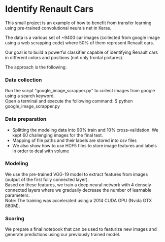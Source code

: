 # Identify Renault Cars

This small project is an example of how to benefit from transfer learning using pre-trained convolutional neurals net in Keras.

The data is a various set of ~9400 car images (collected from google image using a web scrapping code) where 50% of them represent Renault cars.

Our goal is to build a powerful classifier capable of identifying Renault cars in different colors and positions (not only frontal pictures).

The approach is the following:


### Data collection

Run the script "google_image_scrapper.py" to collect images from google using a search keyword.  
Open a terminal and execute the following command: $ python google_image_scrapper.py


### Data preparation

* Splitting the modeling data into 90% train and 10% cross-validation. We kept 60 challenging images for the final test.
* Mapping of file paths and their labels are stored into csv files
* We also show how to use HDF5 files to store image features and labels in order to deal with volume


### Modeling

We use the pre-trained VGG-19 model to extract features from images (output of the first fully connected layer).  
Based on these features, we train a deep neural network with 4 densely connected layers where we gradually decrease the number of learnable parameters.  
Note: The training was accelerated using a 2014 CUDA GPU (Nvida GTX 880M).


### Scoring

We prepare a final notebook that can be used to featurize new images and generate predictions using our previously trained model.

